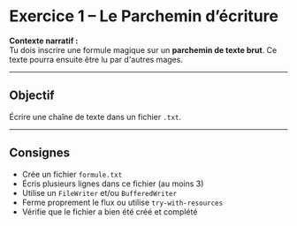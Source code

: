 # Exercice 1 – Le Parchemin d’écriture

**Contexte narratif :**  
Tu dois inscrire une formule magique sur un **parchemin de texte brut**. Ce texte pourra ensuite être lu par d'autres mages.

---

## Objectif

Écrire une chaîne de texte dans un fichier `.txt`.

---

## Consignes

- Crée un fichier `formule.txt`
- Écris plusieurs lignes dans ce fichier (au moins 3)
- Utilise un `FileWriter` et/ou `BufferedWriter`
- Ferme proprement le flux ou utilise `try-with-resources`
- Vérifie que le fichier a bien été créé et complété

